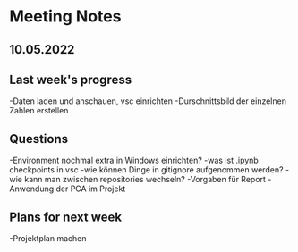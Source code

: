 # Meeting Notes
**10.05.2022**
---

## Last week's progress
-Daten laden und anschauen, vsc einrichten
-Durschnittsbild der einzelnen Zahlen erstellen

## Questions
-Environment nochmal extra in Windows einrichten?
-was ist .ipynb checkpoints in vsc
-wie können Dinge in gitignore aufgenommen werden?
-wie kann man zwischen repositories wechseln?
-Vorgaben für Report
-Anwendung der PCA im Projekt

## Plans for next week
-Projektplan machen
